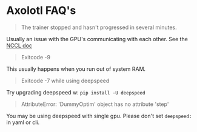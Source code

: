 # Axolotl FAQ's


> The trainer stopped and hasn't progressed in several minutes.

Usually an issue with the GPU's communicating with each other. See the [NCCL doc](../docs/nccl.md)

> Exitcode -9

This usually happens when you run out of system RAM.

> Exitcode -7 while using deepspeed

Try upgrading deepspeed w: `pip install -U deepspeed`

> AttributeError: 'DummyOptim' object has no attribute 'step'

You may be using deepspeed with single gpu. Please don't set `deepspeed:` in yaml or cli.
